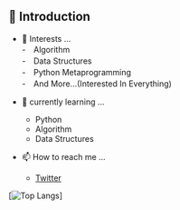 ## 👋 Introduction  
  
- 👀 Interests ...  
  -　Algorithm  
  -　Data Structures  
  -　Python Metaprogramming  
  -　And More...(Interested In Everything)  

- 🌱 currently learning ...  
  - Python  
  - Algorithm  
  - Data Structures   

- 📫 How to reach me ...  
  - [Twitter](https://twitter.com/valusun)  

[![Top Langs](https://github-readme-stats.vercel.app/api/top-langs/?username=valusun&theme=dark&show_icons=true)]
